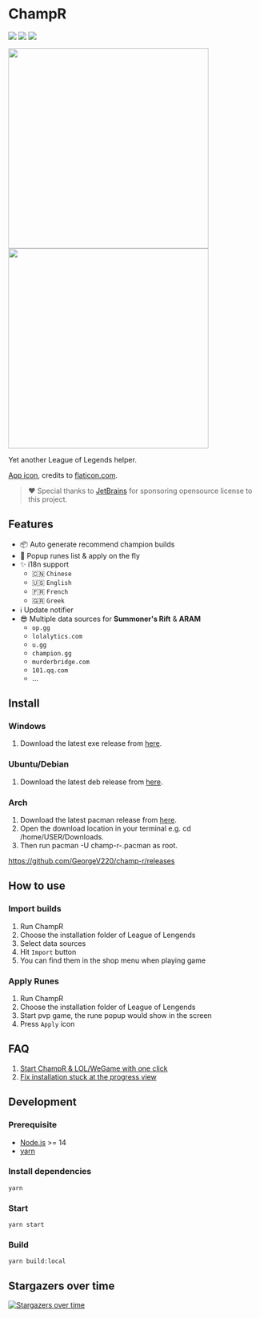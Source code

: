 # ChampR

[![](https://img.shields.io/github/v/release/GeorgeV220/champ-r?label=LATEST%20VERSION&style=for-the-badge)](https://github.com/GeorgeV220/champ-r/releases/latest)
[![](https://img.shields.io/github/downloads/GeorgeV220/champ-r/total?style=for-the-badge)](https://github.com/GeorgeV220/champ-r/releases)
[![](https://img.shields.io/github/workflow/status/GeorgeV220/champ-r/Test%20Build?style=for-the-badge&color=65C0A3)](https://github.com/GeorgeV220/champ-r/actions)

<img src="https://user-images.githubusercontent.com/1357073/119595829-bc218680-be10-11eb-8e06-cb47902a7d11.png" height="400" /> <img src="https://user-images.githubusercontent.com/1357073/119310086-da1ca900-bca1-11eb-9d1e-73cae2b36c0c.png" height="400" />

Yet another League of Legends helper.

[App icon](https://www.flaticon.com/free-icon/dog_2767976), credits to [flaticon.com](https://www.flaticon.com/).

> ❤️ Special thanks to [JetBrains](https://www.jetbrains.com/?from=champ-r) for sponsoring opensource license to this project.

## Features

- 📦 Auto generate recommend champion builds
- 🎉 Popup runes list & apply on the fly
- ✨ i18n support
    - 🇨🇳 `Chinese`
    - 🇺🇸 `English`
    - 🇫🇷 `French`
    - 🇬🇷 `Greek`
- ℹ️ Update notifier
- 😎 Multiple data sources for **Summoner's Rift** & **ARAM**
  - `op.gg`
  - `lolalytics.com`
  - `u.gg`
  - `champion.gg`
  - `murderbridge.com`
  - `101.qq.com`
  - ...

## Install

### Windows
1. Download the latest exe release from [here](https://github.com/cangzhang/champ-r/releases).
### Ubuntu/Debian
1. Download the latest deb release from [here](https://github.com/GeorgeV220/champ-r/releases).
### Arch
1. Download the latest pacman release from [here](https://github.com/GeorgeV220/champ-r/releases).
2. Open the download location in your terminal e.g. cd /home/USER/Downloads.
3. Then run pacman -U champ-r-<vesrsion>.pacman as root.

https://github.com/GeorgeV220/champ-r/releases

## How to use

### Import builds

1. Run ChampR
2. Choose the installation folder of League of Lengends
3. Select data sources
4. Hit `Import` button
5. You can find them in the shop menu when playing game

### Apply Runes

1. Run ChampR
2. Choose the installation folder of League of Lengends
3. Start pvp game, the rune popup would show in the screen
4. Press `Apply` icon

## FAQ

1. [Start ChampR & LOL/WeGame with one click](https://github.com/cangzhang/champ-r/issues/63)
2. [Fix installation stuck at the progress view](https://github.com/cangzhang/champ-r/issues/64)

## Development

### Prerequisite

- [Node.js](https://nodejs.org/en/) >= 14
- [yarn](https://classic.yarnpkg.com/lang/en/)

### Install dependencies

```console
yarn
```

### Start

```console
yarn start
```

### Build

```console
yarn build:local
```


## Stargazers over time

[![Stargazers over time](https://starchart.cc/GeorgeV220/champ-r.svg)](https://starchart.cc/GeorgeV220/champ-r)
